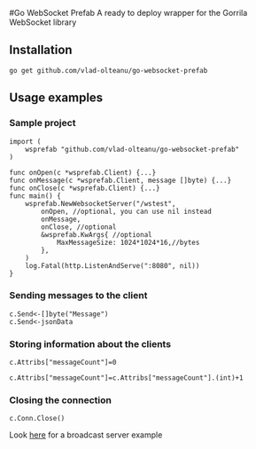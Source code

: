 #Go WebSocket Prefab
A ready to deploy wrapper for the Gorrila WebSocket library

## Installation
```shell
go get github.com/vlad-olteanu/go-websocket-prefab
```
## Usage examples
### Sample project
```GoLang
import (
    wsprefab "github.com/vlad-olteanu/go-websocket-prefab"
)

func onOpen(c *wsprefab.Client) {...}
func onMessage(c *wsprefab.Client, message []byte) {...}
func onClose(c *wsprefab.Client) {...}
func main() {
	wsprefab.NewWebsocketServer("/wstest",
		onOpen, //optional, you can use nil instead
		onMessage,
		onClose, //optional
		&wsprefab.KwArgs{ //optional
			MaxMessageSize: 1024*1024*16,//bytes
		},
	)
	log.Fatal(http.ListenAndServe(":8080", nil))
}
```
### Sending messages to the client
```GoLang
c.Send<-[]byte("Message")
c.Send<-jsonData
```
### Storing information about the clients
```GoLang
c.Attribs["messageCount"]=0
```
```GoLang
c.Attribs["messageCount"]=c.Attribs["messageCount"].(int)+1
```
### Closing the connection
```GoLang
c.Conn.Close()
```

Look <a href="https://github.com/vlad-olteanu/go-websocket-prefab/blob/master/example/main.go">here</a>
for a broadcast server example